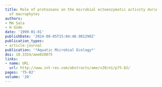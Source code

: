 ```yaml
---
title: Role of protozoans on the microbial ectoenzymatic activity during the degradation
  of macrophytes
authors:
- Mm Sala
- H Güde
date: '1999-01-01'
publishDate: '2024-08-05T15:04:48.901290Z'
publication_types:
- article-journal
publication: '*Aquatic Microbial Ecology*'
doi: 10.3354/ame020075
links:
- name: URL
  url: http://www.int-res.com/abstracts/ame/v20/n1/p75-82/
pages: '75-82'
volume: '20'
---
```

